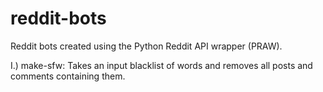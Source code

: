 reddit-bots
===========

Reddit bots created using the Python Reddit API wrapper (PRAW).

I.) make-sfw: Takes an input blacklist of words and removes all posts and comments containing them.
